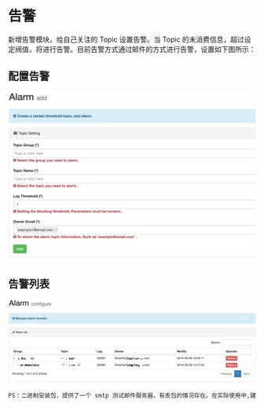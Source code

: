 # 告警
新增告警模块，给自己关注的 Topic 设置告警。当 Topic 的未消费信息，超过设定阀值，将进行告警。目前告警方式通过邮件的方式进行告警，设置如下图所示：

## 配置告警
![alarm_add](../res/alarm_add@2x.png)

## 告警列表
![alarm_list](../res/alarm_list@2x.png)

```bash
PS：二进制安装包，提供了一个 smtp 测试邮件服务器，有丢包的情况存在。在实际使用中,建议配置自己的 stmp 邮件服务器。
```
